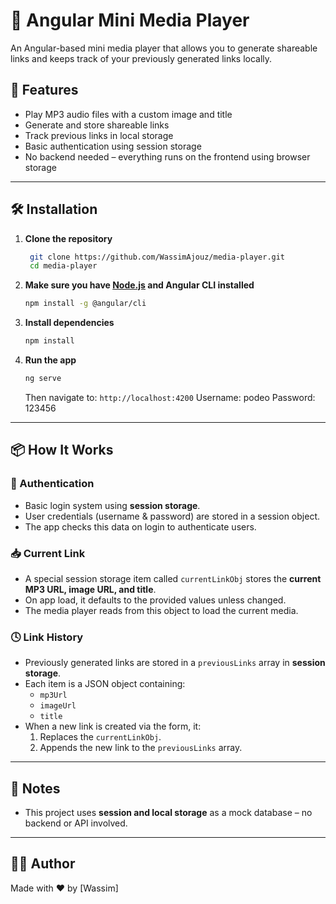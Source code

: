 # 🎵 Angular Mini Media Player

An Angular-based mini media player that allows you to generate shareable links and keeps track of your previously generated links locally.

## 🚀 Features

- Play MP3 audio files with a custom image and title
- Generate and store shareable links
- Track previous links in local storage
- Basic authentication using session storage
- No backend needed – everything runs on the frontend using browser storage

---

## 🛠️ Installation

1. **Clone the repository**

   ```bash
    git clone https://github.com/WassimAjouz/media-player.git
    cd media-player
   ```

2. **Make sure you have [Node.js](https://nodejs.org/) and Angular CLI installed**

   ```bash
   npm install -g @angular/cli
   ```

3. **Install dependencies**

   ```bash
   npm install
   ```

4. **Run the app**

   ```bash
   ng serve
   ```

   Then navigate to: `http://localhost:4200`
    Username: podeo
    Password: 123456
---

## 📦 How It Works

### 📁 Authentication

- Basic login system using **session storage**.
- User credentials (username & password) are stored in a session object.
- The app checks this data on login to authenticate users.

### 📥 Current Link

- A special session storage item called `currentLinkObj` stores the **current MP3 URL, image URL, and title**.
- On app load, it defaults to the provided values unless changed.
- The media player reads from this object to load the current media.

### 🕓 Link History

- Previously generated links are stored in a `previousLinks` array in **session storage**.
- Each item is a JSON object containing:
  - `mp3Url`
  - `imageUrl`
  - `title`
- When a new link is created via the form, it:
  1. Replaces the `currentLinkObj`.
  2. Appends the new link to the `previousLinks` array.

---

## 📌 Notes

- This project uses **session and local storage** as a mock database – no backend or API involved.

---

## 🧑‍💻 Author

Made with ❤️ by [Wassim]
